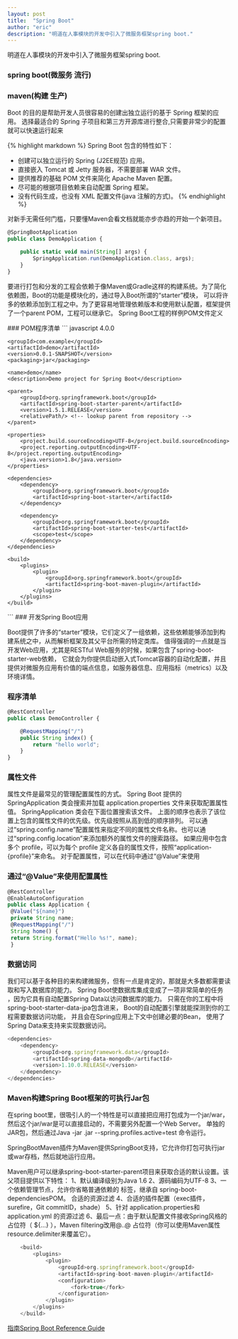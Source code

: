 ```yaml
---
layout: post
title:  "Spring Boot"
author: "eric"
description: "明道在人事模块的开发中引入了微服务框架spring boot."
---
```


明道在人事模块的开发中引入了微服务框架spring boot.

### spring boot(微服务 流行)

### maven(构建 生产)

Boot 的目的是帮助开发人员很容易的创建出独立运行的基于 Spring 框架的应用。
选择最适合的 Spring 子项目和第三方开源库进行整合,只需要非常少的配置就可以快速运行起来

{% highlight markdown %}
Spring Boot 包含的特性如下：

* 创建可以独立运行的 Spring (J2EE规范) 应用。
* 直接嵌入 Tomcat 或 Jetty 服务器，不需要部署 WAR 文件。
* 提供推荐的基础 POM 文件来简化 Apache Maven 配置。
* 尽可能的根据项目依赖来自动配置 Spring 框架。
* 没有代码生成，也没有 XML 配置文件(java 注解的方式)。
{% endhighlight %}

对新手无需任何门槛，只要懂Maven会看文档就能亦步亦趋的开始一个新项目。

``` javascript
@SpringBootApplication
public class DemoApplication {

	public static void main(String[] args) {
		SpringApplication.run(DemoApplication.class, args);
	}
}
```

<p class="lead">
要进行打包和分发的工程会依赖于像Maven或Gradle这样的构建系统。为了简化依赖图，Boot的功能是模块化的，通过导入Boot所谓的“starter”模块，
可以将许多的依赖添加到工程之中。为了更容易地管理依赖版本和使用默认配置，框架提供了一个parent POM，工程可以继承它。
Spring Boot工程的样例POM文件定义
</p>
### POM程序清单
``` javascript
<?xml version="1.0" encoding="UTF-8"?>
<project xmlns="http://maven.apache.org/POM/4.0.0" xmlns:xsi="http://www.w3.org/2001/XMLSchema-instance"
	xsi:schemaLocation="http://maven.apache.org/POM/4.0.0 http://maven.apache.org/xsd/maven-4.0.0.xsd">
	<modelVersion>4.0.0</modelVersion>

	<groupId>com.example</groupId>
	<artifactId>demo</artifactId>
	<version>0.0.1-SNAPSHOT</version>
	<packaging>jar</packaging>

	<name>demo</name>
	<description>Demo project for Spring Boot</description>

	<parent>
		<groupId>org.springframework.boot</groupId>
		<artifactId>spring-boot-starter-parent</artifactId>
		<version>1.5.1.RELEASE</version>
		<relativePath/> <!-- lookup parent from repository -->
	</parent>

	<properties>
		<project.build.sourceEncoding>UTF-8</project.build.sourceEncoding>
		<project.reporting.outputEncoding>UTF-8</project.reporting.outputEncoding>
		<java.version>1.8</java.version>
	</properties>

	<dependencies>
		<dependency>
			<groupId>org.springframework.boot</groupId>
			<artifactId>spring-boot-starter</artifactId>
		</dependency>

		<dependency>
			<groupId>org.springframework.boot</groupId>
			<artifactId>spring-boot-starter-test</artifactId>
			<scope>test</scope>
		</dependency>
	</dependencies>

	<build>
		<plugins>
			<plugin>
				<groupId>org.springframework.boot</groupId>
				<artifactId>spring-boot-maven-plugin</artifactId>
			</plugin>
		</plugins>
	</build>


</project>
```
### 开发Spring Boot应用

Boot提供了许多的“starter”模块，它们定义了一组依赖，这些依赖能够添加到构建系统之中，从而解析框架及其父平台所需的特定类库。
值得强调的一点就是当开发Web应用，尤其是RESTful Web服务的时候，如果包含了spring-boot-starter-web依赖，
它就会为你提供启动嵌入式Tomcat容器的自动化配置，并且提供对微服务应用有价值的端点信息，如服务器信息、应用指标（metrics）以及环境详情。

### 程序清单
``` javascript
@RestController
public class DemoController {

    @RequestMapping("/")
    public String index() {
        return "hello world";
    }
}
```

### 属性文件

属性文件是最常见的管理配置属性的方式。
Spring Boot 提供的 SpringApplication 类会搜索并加载 application.properties 文件来获取配置属性值。
SpringApplication 类会在下面位置搜索该文件。
上面的顺序也表示了该位置上包含的属性文件的优先级。优先级按照从高到低的顺序排列。
可以通过“spring.config.name”配置属性来指定不同的属性文件名称。也可以通过“spring.config.location”来添加额外的属性文件的搜索路径。
如果应用中包含多个 profile，可以为每个 profile 定义各自的属性文件，按照“application-{profile}”来命名。
对于配置属性，可以在代码中通过“@Value”来使用

### 通过“@Value”来使用配置属性

``` javascript
@RestController
@EnableAutoConfiguration
public class Application {
 @Value("${name}")
 private String name;
 @RequestMapping("/")
 String home() {
 return String.format("Hello %s!", name);
 }
```
### 数据访问

我们可以基于各种目的来构建微服务，但有一点是肯定的，那就是大多数都需要读取和写入数据库的能力。
Spring Boot使数据库集成变成了一项非常简单的任务
，因为它具有自动配置Spring Data以访问数据库的能力。
只需在你的工程中将spring-boot-starter-data-jpa包含进来，
Boot的自动配置引擎就能探测到你的工程需要数据访问功能，
并且会在Spring应用上下文中创建必要的Bean，
使用了Spring Data来支持来实现数据访问。

``` javascript
<dependencies>
    <dependency>
        <groupId>org.springframework.data</groupId>
        <artifactId>spring-data-mongodb</artifactId>
        <version>1.10.0.RELEASE</version>
    </dependency>
</dependencies>
```


### Maven构建Spring Boot框架的可执行Jar包

在spring boot里，很吸引人的一个特性是可以直接把应用打包成为一个jar/war，
然后这个jar/war是可以直接启动的，不需要另外配置一个Web Server。
单独的JAR包，然后通过Java -jar <name>.jar --spring.profiles.active=test 命令运行。

SpringBootMaven插件为Maven提供SpringBoot支持，它允许你打包可执行jar或war存档，然后就地运行应用。

Maven用户可以继承spring-boot-starter-parent项目来获取合适的默认设置。该父项目提供以下特性：
1、默认编译级别为Java 1.6
2、源码编码为UTF-8
3、一个依赖管理节点，允许你省略普通依赖的 <version>标签，继承自 spring-boot-dependenciesPOM。
      合适的资源过滤
4、合适的插件配置（exec插件，surefire，Git commitID，shade）
5、针对 application.properties和application.yml 的资源过滤
6、最后一点：由于默认配置文件接收Spring风格的占位符（ ${...} ），Maven  filtering改用@..@ 占位符（你可以使用Maven属性 resource.delimiter来覆盖它）。

``` javascript
    <build>
        <plugins>
            <plugin>
                <groupId>org.springframework.boot</groupId>
                <artifactId>spring-boot-maven-plugin</artifactId>
                <configuration>
                    <fork>true</fork>
                </configuration>
            </plugin>
        </plugins>
    </build>
```
<a href="http://docs.spring.io/spring-boot/docs/current-SNAPSHOT/reference/htmlsingle/#using-boot-importing-configuration">指南Spring Boot Reference Guide</a>


